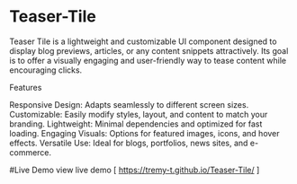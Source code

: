 # Teaser-Tile

Teaser Tile is a lightweight and customizable UI component designed to display blog previews, articles, or any content snippets attractively. Its goal is to offer a visually engaging and user-friendly way to tease content while encouraging clicks.

Features

Responsive Design: Adapts seamlessly to different screen sizes.
Customizable: Easily modify styles, layout, and content to match your branding.
Lightweight: Minimal dependencies and optimized for fast loading.
Engaging Visuals: Options for featured images, icons, and hover effects.
Versatile Use: Ideal for blogs, portfolios, news sites, and e-commerce.

#Live Demo
view live demo [ https://tremy-t.github.io/Teaser-Tile/ ]
